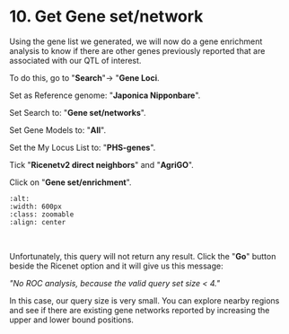 # 10. Get Gene set/network

Using the gene list we generated, we will now do a gene enrichment analysis to know if there are other genes previously reported that are associated with our QTL of interest.

To do this, go to "**Search**"-\> "**Gene Loci**.

Set as Reference genome: "**Japonica Nipponbare**".

Set Search to: "**Gene set/networks**".

Set Gene Models to: "**All**".

Set the My Locus List to: "**PHS-genes**".

Tick "**Ricenetv2 direct neighbors**" and "**AgriGO**".

Click on "**Gene set/enrichment**".

```{image} /_static/10_genesetenrichment.png
:alt:
:width: 600px
:class: zoomable
:align: center
```
<br>

Unfortunately, this query will not return any result. Click the "**Go**" button beside the Ricenet option and it will give us this message:

*"No ROC analysis, because the valid query set size \< 4."*

In this case, our query size is very small. You can explore nearby regions and see if there are existing gene networks reported by increasing the upper and lower bound positions.
